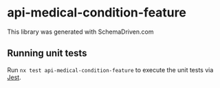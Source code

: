 
# api-medical-condition-feature

This library was generated with SchemaDriven.com

## Running unit tests

Run `nx test api-medical-condition-feature` to execute the unit tests via [Jest](https://jestjs.io).

